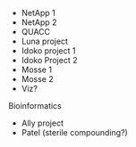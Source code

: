 * NetApp 1
* NetApp 2
* QUACC
* Luna project
* Idoko project 1
* Idoko Project 2
* Mosse 1
* Mosse 2
* Viz?

Bioinformatics

* Ally project
* Patel (sterile compounding?)